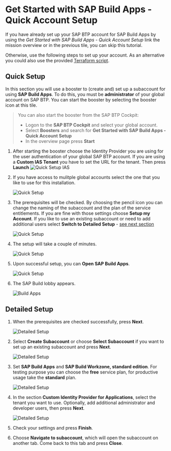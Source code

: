 # Get Started with SAP Build Apps - Quick Account Setup


If you have already set up your SAP BTP account for SAP Build Apps by using the _Get Started with SAP Build Apps - Quick Account Setup_ link the mission overview or in the previous tile, you can skip this tutorial.

Otherwise, use the following steps to set up your account. As an alternative you could also use the provided [Terraform script](https://github.com/SAP-samples/btp-terraform-samples/blob/main/released/discovery_center/mission_4024/README.md).

## Quick Setup
In this section you will use a booster to (create and) set up a subaccount for using **SAP Build Apps**. To do this, you must be **administrator** of your global account on SAP BTP. You can start the booster by selecting the booster icon at this tile.
  
  > You can also start the booster from the SAP BTP Cockpit:
  > * Logon to the **SAP BTP Cockpit** and select your global account.
  > * Select **Boosters** and search for **Get Started with SAP Build Apps - Quick Account Setup**    
  > * In the overview page press **Start**
 
1. After starting the booster choose the Identity Provider you are using for the user authentication of your global SAP BTP account. If you are using  a **Custom IAS Tenant** you have to set the URL for the tenant. Then press **Launch**
   ![Quick Setup IAS](./images/quick_setup01.png)

2. If you have access to mulitple global accounts select the one that you like to use for this installation.

   ![Quick Setup](./images/quick_setup02.png)   

3. The prerequisites will be checked. By choosing the pencil icon you can change the naming of the subaccount and the plan of the service entitlements. If you are fine with those settings choose **Setup my Account**. If you like to use an existing subaccount or need to add additional users select **Switch to Detailed Setup** - [see next section](./QUICKSETUP.md#detailed-setup)
   
   ![Quick Setup](./images/quick_setup3.png)

4. The setup will take a couple of minutes.

   ![Quick Setup](./images/quick_setup4.png)

5. Upon successful setup, you can **Open SAP Build Apps**.
   
   ![Quick Setup](./images/quick_setup5.png)

6. The SAP Build lobby appears.
   
   ![Build Apps](../create-application/develop/images/sap-build-lobby.png)

## Detailed Setup


1. When the prerequisites are checked successfully, press **Next**.

    ![Detailed Setup](./images/detail_setup1.png)

2. Select **Create Subaccount** or choose **Select Subaccount** if you want to set up an existing subaccount and press **Next**.

    ![Detailed Setup](./images/detail_setup2.png)

3. Set **SAP Build Apps** and **SAP Build Workzone, standard edition**. For testing purpose you can choose the **free** service plan, for productive usage take the **standard** plan.

   ![Detailed Setup](./images/detail_setup3.png)

4. In the section **Custom Identity Provider for Applications**, select the tenant you want to use. Optionally, add additional administrator and developer users, then press **Next**.

    ![Detailed Setup](./images/detail_setup4.png)

5.  Check your settings and press **Finish**.

6. Choose **Navigate to subaccount**, which will open the subaccount on another tab. Come back to this tab and press **Close**.













